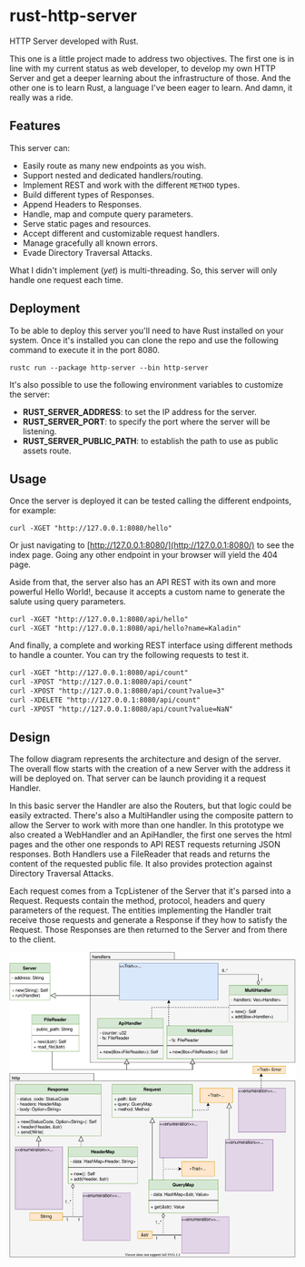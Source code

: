 # rust-http-server
HTTP Server developed with Rust.

This one is a little project made to address two objectives.
The first one is in line with my current status as web developer, to develop my own HTTP Server and 
get a deeper learning about the infrastructure of those.
And the other one is to learn Rust, a language I've been eager to learn. 
And damn, it really was a ride.

## Features

This server can:

* Easily route as many new endpoints as you wish.
* Support nested and dedicated handlers/routing.
* Implement REST and work with the different `METHOD` types.
* Build different types of Responses.
* Append Headers to Responses.
* Handle, map and compute query parameters.
* Serve static pages and resources.
* Accept different and customizable request handlers.
* Manage gracefully all known errors.
* Evade Directory Traversal Attacks.

What I didn't implement (_yet_) is multi-threading. 
So, this server will only handle one request each time.

## Deployment

To be able to deploy this server you'll need to have Rust installed on your system.
Once it's installed you can clone the repo and use the following command to execute it in the port 8080.

```shell
rustc run --package http-server --bin http-server
```

It's also possible to use the following environment variables to customize the server:

* **RUST_SERVER_ADDRESS**: to set the IP address for the server.
* **RUST_SERVER_PORT**: to specify the port where the server will be listening.
* **RUST_SERVER_PUBLIC_PATH**: to establish the path to use as public assets route.

## Usage

Once the server is deployed it can be tested calling the different endpoints, for example:

```shell
curl -XGET "http://127.0.0.1:8080/hello"
```

Or just navigating to [http://127.0.0.1:8080/](http://127.0.0.1:8080/) to see the index page.
Going any other endpoint in your browser will yield the 404 page.

Aside from that, the server also has an API REST with its own and more powerful Hello World!,
because it accepts a custom name to generate the salute using query parameters.

```shell
curl -XGET "http://127.0.0.1:8080/api/hello"
curl -XGET "http://127.0.0.1:8080/api/hello?name=Kaladin"
```

And finally, a complete and working REST interface using different methods to handle a counter.
You can try the following requests to test it.

```shell
curl -XGET "http://127.0.0.1:8080/api/count"
curl -XPOST "http://127.0.0.1:8080/api/count"
curl -XPOST "http://127.0.0.1:8080/api/count?value=3"
curl -XDELETE "http://127.0.0.1:8080/api/count"
curl -XPOST "http://127.0.0.1:8080/api/count?value=NaN"
```

## Design

The follow diagram represents the architecture and design of the server.
The overall flow starts with the creation of a new Server with the address it will be deployed on.
That server can be launch providing it a request Handler.

In this basic server the Handler are also the Routers, but that logic could be easily extracted.
There's also a MultiHandler using the composite pattern to allow the Server to work with more than one handler.
In this prototype we also created a WebHandler and an ApiHandler, the first one serves the html pages
and the other one responds to API REST requests returning JSON responses.
Both Handlers use a FileReader that reads and returns the content of the requested public file.
It also provides protection against Directory Traversal Attacks.

Each request comes from a TcpListener of the Server that it's parsed into a Request.
Requests contain the method, protocol, headers and query parameters of the request.
The entities implementing the Handler trait receive those requests and generate a Response
if they how to satisfy the Request.
Those Responses are then returned to the Server and from there to the client.

![Server Class Diagram](RustHttpServer.drawio.svg)